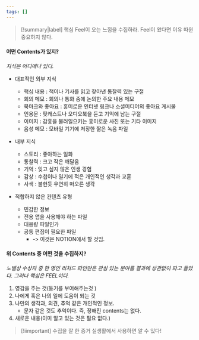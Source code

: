 ```yaml
---
tags: []
---
```

>[!summary|label]  핵심 
>Feel이 오는 느낌을 수집하라.
>Feel이 왔다면 이유 따윈 중요하지 않다.

#### 어떤 Contents가 있지?
*지식은 어디에나 있다.*
- 대표적인 외부 지식
	- 핵심 내용 : 책이나 기사를 읽고 찾아낸 통찰력 있는 구절
	- 회의 메모 : 회의나 통화 중에 논의한 주요 내용 메모
	- 북마크와 좋아요 : 흥미로운 인터넷 링크나 소셜미디어의 좋아요 게시물
	- 인용문 : 팟캐스트나 오디오북을 듣고 기억에 남는 구절
	- 이미지 : 감흥을 불러일으키는 흥미로운 사진 또는 기타 이미지
	- 음성 메모 : 모바일 기기에 저장한 짦은 녹음 파일

- 내부 지식
	- 스토리 : 좋아하는 일화
	- 통찰력 : 크고 작은 깨달음
	- 기억 : 잊고 싶지 않은 인생 경험
	- 감상 : 수첩이나 일기에 적은 개인적인 생각과 교훈
	- 사색 : 불현듯 우연히 떠오른 생각

- 적합하지 않은 컨텐츠 유형
	- 민감한 정보
	- 전용 앱을 사용해야 하는 파일
	- 대용량 파일인가
	- 공동 편집이 필요한 파일
		- -> 이것은 NOTION에서 할 것임.

#### 위 Contents 중 어떤 것을 수집하지?
*노벨상 수상자 중 한 명인 리처드 파인만은 관심 있는 분야를 결과에 상관없이 파고 들었다.*
*그러나 핵심은 FEEL이다.*
1. 영감을 주는 것(동기를 부여해주는것 )
2. 나에게 혹은 나의 일에 도움이 되는 것
3. 나만의 생각과, 의견, 추억 같은 개인적인 정보.
	- 문자 같은 것도 추억이다. 즉, 정해진 contents는 없다.
4. 새로운 내용(이미 알고 있는 것은 필요 없다.)


>[!iimportant] 수집을 잘 한 증거
>실생활에서 사용하면 알 수 있다!
